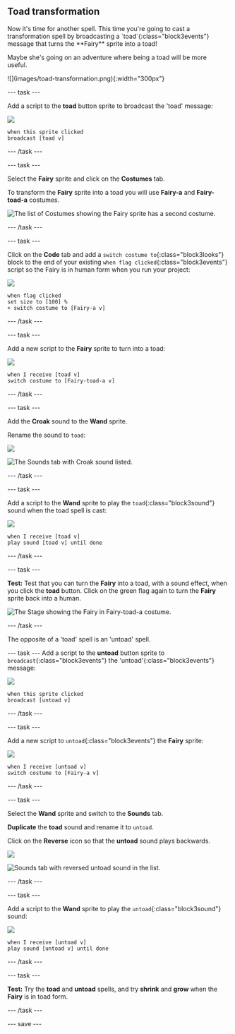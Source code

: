 ## Toad transformation

<div style="display: flex; flex-wrap: wrap">
<div style="flex-basis: 200px; flex-grow: 1; margin-right: 15px;">
Now it's time for another spell. This time you're going to cast a transformation spell by broadcasting a `toad`{:class="block3events"} message that turns the **Fairy** sprite into a toad! 

Maybe she's going on an adventure where being a toad will be more useful.
</div>
<div>
![](images/toad-transformation.png){:width="300px"}
</div>
</div>

--- task ---

Add a script to the **toad** button sprite to broadcast the 'toad' message:

![](images/toad-icon.png)

```blocks3 
when this sprite clicked
broadcast [toad v]
```

--- /task ---

--- task ---

Select the **Fairy** sprite and click on the **Costumes** tab. 

To transform the **Fairy** sprite into a toad you will use **Fairy-a** and **Fairy-toad-a** costumes. 

![The list of Costumes showing the Fairy sprite has a second costume.](images/toad-costume-added.png)

--- /task ---

--- task ---

Click on the **Code** tab and add a `switch costume to`{:class="block3looks"} block to the end of your existing `when flag clicked`{:class="block3events"} script so the Fairy is in human form when you run your project:

![](images/fairy-icon.png)

```blocks3
when flag clicked
set size to [100] %
+ switch costume to [Fairy-a v]
```

--- /task ---

--- task ---

Add a new script to the **Fairy** sprite to turn into a toad:

![](images/fairy-icon.png)

```blocks3  
when I receive [toad v]
switch costume to [Fairy-toad-a v]
```

--- /task ---

--- task ---

Add the **Croak** sound to the **Wand** sprite.

Rename the sound to `toad`:

![](images/wand-sprite-icon.png)

![The Sounds tab with Croak sound listed.](images/croak-sound-added.png)

--- /task ---

--- task ---

Add a script to the **Wand** sprite to play the `toad`{:class="block3sound"} sound when the toad spell is cast:

![](images/wand-sprite-icon.png)

```blocks3  
when I receive [toad v]
play sound [toad v] until done
```

--- /task ---

--- task ---

**Test:** Test that you can turn the **Fairy** into a toad, with a sound effect, when you click the **toad** button. Click on the green flag again to turn the **Fairy** sprite back into a human.

![The Stage showing the Fairy in Fairy-toad-a costume.](images/toad-transformation.png)

--- /task ---

The opposite of a 'toad' spell is an 'untoad' spell.

--- task ---
Add a script to the **untoad** button sprite to `broadcast`{:class="block3events"} the 'untoad'{:class="block3events"} message:

![](images/untoad-icon.png)

```blocks3 
when this sprite clicked
broadcast [untoad v]
```

--- /task ---

--- task ---

Add a new script to `untoad`{:class="block3events"} the **Fairy** sprite:

![](images/fairy-icon.png)

```blocks3  
when I receive [untoad v]
switch costume to [Fairy-a v]
```

--- /task ---

--- task ---

Select the **Wand** sprite and switch to the **Sounds** tab.

**Duplicate** the **toad** sound and rename it to `untoad`. 

Click on the **Reverse** icon so that the **untoad** sound plays backwards.

![](images/wand-sprite-icon.png)

![Sounds tab with reversed untoad sound in the list.](images/untoad-sound.png)

--- /task ---

--- task ---

Add a script to the **Wand** sprite to play the `untoad`{:class="block3sound"} sound:

![](images/wand-sprite-icon.png)

```blocks3  
when I receive [untoad v]
play sound [untoad v] until done
```

--- /task ---

--- task ---

**Test:** Try the **toad** and **untoad** spells, and try **shrink** and **grow** when the **Fairy** is in toad form.

--- /task ---

--- save ---
